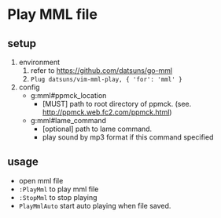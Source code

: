 # Play MML file

## setup

1. environment
   1. refer to https://github.com/datsuns/go-mml
   1. `Plug datsuns/vim-mml-play, { 'for': 'mml' }`
1. config
   * g:mml#ppmck_location
      * [MUST] path to root directory of ppmck. (see. http://ppmck.web.fc2.com/ppmck.html)
   * g:mml#lame_command
      * [optional] path to lame command.
      * play sound by mp3 format if this command specified

## usage

* open mml file
* `:PlayMml` to play mml file
* `:StopMml` to stop playing
* `PlayMmlAuto` start auto playing when file saved.
